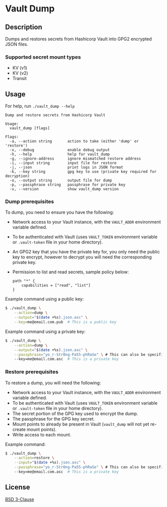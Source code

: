 # Vault Dump

## Description

Dumps and restores secrets from Hashicorp Vault into GPG2 encrypted JSON files.

### Supported secret mount types

  - KV (v1)
  - KV (v2)
  - Transit

## Usage

For help, run `./vault_dump --help`

```text
Dump and restore secrets from Hashicorp Vault

Usage:
  vault_dump [flags]

Flags:
  -a, --action string       action to take (either 'dump' or 'restore')
  -x, --debug               enable debug output
  -h, --help                help for vault_dump
  -g, --ignore-address      ignore mismatched restore address
  -i, --input string        input file for restore
  -j, --json                print logs in JSON format
  -k, --key string          gpg key to use (private key required for decryption)
  -o, --output string       output file for dump
  -p, --passphrase string   passphrase for private key
  -v, --version             show vault_dump version
```

### Dump prerequisites

To dump, you need to ensure you have the following:

  - Network access to your Vault instance, with the `VAULT_ADDR` environment
    variable defined.
  - To be authenticated with Vault (uses `VAULT_TOKEN` environment variable
    or `.vault-token` file in your home directory).
  - An GPG2 key that you have the private key for, you only need the public key
    to encrypt, however to decrypt you will need the corresponding private key.
  - Permission to list and read secrets, sample policy below:

    ```hcl
    path "*" {
        capabilities = ["read", "list"]
    }
    ```

Example command using a public key:

```bash
$ ./vault_dump \
    --action=dump \
    --output="$(date +%s).json.asc" \
    --key=me@email.com.pub  # This is a public key
```

Example command using a private key:

```bash
$ ./vault_dump \
    --action=dump \
    --output="$(date +%s).json.asc" \
    --passphrase="yo_r-Str0ng-Pa55-phRaSe" \ # This can also be specified with VAULT_DUMP_PASSPHRASE environment variable
    --key=me@email.com.asc  # This is a private key
```

### Restore prerequisites

To restore a dump, you will need the following:

  - Network access to your Vault instance, with the `VAULT_ADDR` environment
    variable defined.
  - To be authenticated with Vault (uses `VAULT_TOKEN` environment variable
    or `.vault-token` file in your home directory).
  - The secret portion of the GPG key used to encrypt the dump.
  - The passphrase for the GPG key secret.
  - Mount points to already be present in Vault (`vault_dump` will not
    yet re-create mount points).
  - Write access to each mount.

Example command:

```bash
$ ./vault_dump \
    --action=restore \
    --input="$(date +%s).json.asc" \
    --passphrase="yo_r-Str0ng-Pa55-phRaSe" \ # This can also be specified with VAULT_DUMP_PASSPHRASE environment variable
    --key=me@email.com.asc  # This is a private key
```

## License

[BSD 3-Clause](LICENSE)
